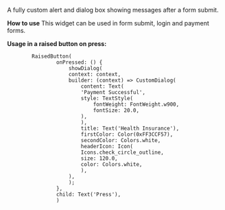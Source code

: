A fully custom alert and dialog box showing messages after a form submit.

**How to use**
This widget can be used in form submit, login and payment forms.

**Usage in a raised button on press:**

            RaisedButton(
                    onPressed: () {
                        showDialog(
                        context: context,
                        builder: (context) => CustomDialog(
                            content: Text(
                            'Payment Successful',
                            style: TextStyle(
                                fontWeight: FontWeight.w900,
                                fontSize: 20.0,
                            ),
                            ),
                            title: Text('Health Insurance'),
                            firstColor: Color(0xFF3CCF57),
                            secondColor: Colors.white,
                            headerIcon: Icon(
                            Icons.check_circle_outline,
                            size: 120.0,
                            color: Colors.white,
                            ),
                        ),
                        );
                    },
                    child: Text('Press'),
                    )
